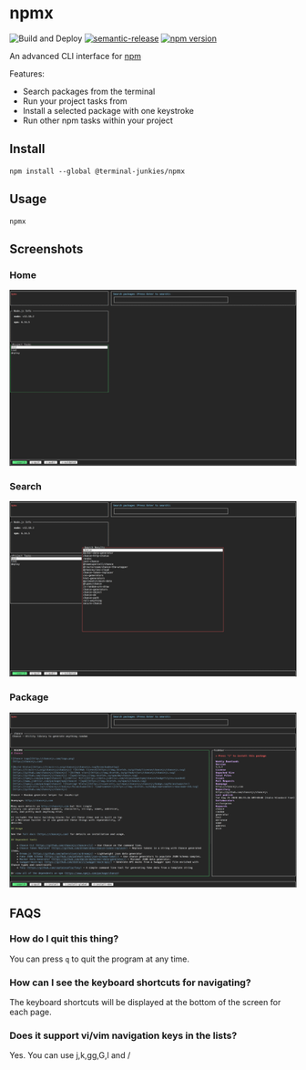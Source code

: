 # npmx

![Build and Deploy](https://github.com/terminal-junkies/npmx/workflows/Build%20and%20Deploy/badge.svg)
[![semantic-release](https://img.shields.io/badge/%20%20%F0%9F%93%A6%F0%9F%9A%80-semantic--release-e10079.svg)](https://github.com/semantic-release/semantic-release)
[![npm version](http://img.shields.io/npm/v/@terminal-junkies/npmx.svg?style=flat)](https://npmjs.org/package/@terminal-junkies/npmx "View this project on npm")

An advanced CLI interface for [npm](npmjs.com)

Features:
- Search packages from the terminal
- Run your project tasks from
- Install a selected package with one keystroke
- Run other npm tasks within your project


## Install

```
npm install --global @terminal-junkies/npmx
```

## Usage

```
npmx
```

## Screenshots

### Home
![home page](screenshots/home.png)

### Search
![search page](screenshots/search.png)

### Package
![package page](screenshots/package.png)

## FAQS

### How do I quit this thing?
You can press `q` to quit the program at any time.

### How can I see the keyboard shortcuts for navigating?
The keyboard shortcuts will be displayed at the bottom of the screen for each page.

### Does it support vi/vim navigation keys in the lists?
Yes. You can use j,k,gg,G,l and /
